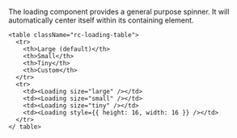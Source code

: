 The loading component provides a general purpose spinner. It will automatically center itself within its containing element.

```
<table className="rc-loading-table">
  <tr>
    <th>Large (default)</th>
    <th>Small</th>
    <th>Tiny</th>
    <th>Custom</th>
  </tr>
  <tr>
    <td><Loading size="large" /></td>
    <td><Loading size="small" /></td>
    <td><Loading size="tiny" /></td>
    <td><Loading style={{ height: 16, width: 16 }} /></td>
  </tr>
</ table>

```
